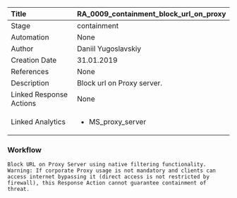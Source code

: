 | Title          | RA_0009_containment_block_url_on_proxy                                                                                                      |
|:---------------|:-----------------------------------------------------------------------------------------------------------------|
| Stage    | containment                                                            |
| Automation | None |
| Author    | Daniil Yugoslavskiy                                                          |
| Creation Date    | 31.01.2019                                            |
| References     | None</ul>                                  |
| Description    | Block url on Proxy server.                                                               |
| Linked Response Actions | None |
| Linked Analytics |<ul><li>MS_proxy_server</li></ul> |


### Workflow

```
Block URL on Proxy Server using native filtering functionality. 
Warning: If corporate Proxy usage is not mandatory and clients can access internet bypassing it (direct access is not restricted by firewall), this Response Action cannot guarantee containment of threat.
```